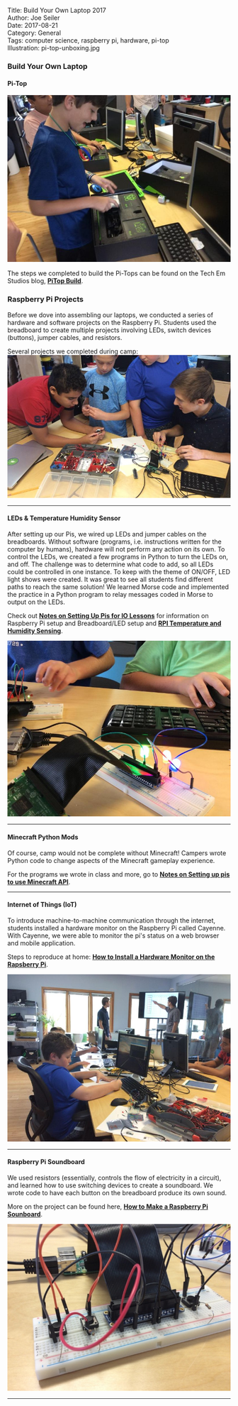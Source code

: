 Title: Build Your Own Laptop 2017  
Author: Joe Seiler  
Date: 2017-08-21  
Category: General  
Tags: computer science, raspberry pi, hardware, pi-top  
Illustration: pi-top-unboxing.jpg  

### Build Your Own Laptop  

#### Pi-Top  

![pi top building](images/summer_camps/pi-top/build.jpg)

The steps we completed to build the Pi-Tops can be found on the Tech Em Studios blog, [__PiTop Build__](http://blog.techemstudios.com/pitop-building.html).  

### Raspberry Pi Projects  

Before we dove into assembling our laptops, we conducted a series of hardware and software projects on the Raspberry Pi. Students used the breadboard to create multiple projects involving LEDs, switch devices (buttons), jumper cables, and resistors.  

Several projects we completed during camp:      
![pi top building](images/summer_camps/pi-top/8.jpg)  

***  

#### LEDs & Temperature Humidity Sensor      

After setting up our Pis, we wired up LEDs and jumper cables on the breadboards. Without software (programs, i.e. instructions written for the computer by humans), hardware will not perform any action on its own. To control the LEDs, we created a few programs in Python to turn the LEDs on, and off. The challenge was to determine what code to add, so all LEDs could be controlled in one instance. To keep with the theme of ON/OFF, LED light shows were created. It was great to see all students find different paths to reach the same solution! We learned Morse code and implemented the practice in a Python program to relay messages coded in Morse to output on the LEDs.  

Check out [__Notes on Setting Up Pis for IO Lessons__](http://blog.techemstudios.com/notes-on-setting-up-pis-for-io-lessons.html) for information on Raspberry Pi setup and Breadboard/LED setup and [__RPI Temperature and Humidity Sensing__](http://blog.techemstudios.com/rpi-temp-and-humidity-sensing.html).  

![pi top building](images/summer_camps/pi-top/unnamed.jpg)  

***  

#### Minecraft Python Mods  

Of course, camp would not be complete without Minecraft! Campers wrote Python code to change aspects of the Minecraft gameplay experience.  

For the programs we wrote in class and more, go to [__Notes on Setting up pis to use Minecraft API__](http://blog.techemstudios.com/notes-on-setting-up-pis-to-use-minecraft-api.html).  

***  

#### Internet of Things (IoT)  

To introduce machine-to-machine communication through the internet, students installed a hardware monitor on the Raspberry Pi called Cayenne. With Cayenne, we were able to monitor the pi's status on a web browser and mobile application.  

Steps to reproduce at home: [__How to Install a Hardware Monitor on the Rapsberry Pi__](http://blog.techemstudios.com/how-to-install-a-hardware-monitor-on-the-raspberry-pi.html).  

![pi top building](images/summer_camps/pi-top/9.jpg)  

***  

#### Raspberry Pi Soundboard  

We used resistors (essentially, controls the flow of electricity in a circuit), and learned how to use switching devices to create a soundboard. We wrote code to have each button on the breadboard produce its own sound.  

More on the project can be found here, [__How to Make a Raspberry Pi Sounboard__](http://blog.techemstudios.com/how-to-make-a-raspberry-pi-soundboard.html).  

![pi top building](images/summer_camps/pi-top/IMG_0232.JPG)  

***  
